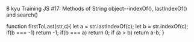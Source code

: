 8 kyu
Training JS #17: Methods of String object--indexOf(), lastIndexOf() and search()

function firstToLast(str,c){
let a = str.lastIndexOf(c);
let b = str.indexOf(c); 
if(b === -1) return -1;
if(b === a) return 0;
if (a > b) return a-b;
}
